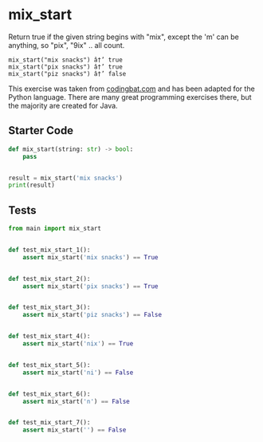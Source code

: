 # mix_start





Return true if the given string begins with "mix", except the 'm' can be anything, so "pix", "9ix" .. all count.

```
mix_start("mix snacks") â†’ true
mix_start("pix snacks") â†’ true
mix_start("piz snacks") â†’ false
```

This exercise was taken from [codingbat.com](https://codingbat.com/prob/p151713) and has been adapted for the Python language. There are many great programming exercises there, but the majority are created for Java.

## Starter Code
```python
def mix_start(string: str) -> bool:
    pass


result = mix_start('mix snacks')
print(result)
```

## Tests
```python
from main import mix_start


def test_mix_start_1():
    assert mix_start('mix snacks') == True


def test_mix_start_2():
    assert mix_start('pix snacks') == True


def test_mix_start_3():
    assert mix_start('piz snacks') == False


def test_mix_start_4():
    assert mix_start('nix') == True


def test_mix_start_5():
    assert mix_start('ni') == False


def test_mix_start_6():
    assert mix_start('n') == False


def test_mix_start_7():
    assert mix_start('') == False
```
